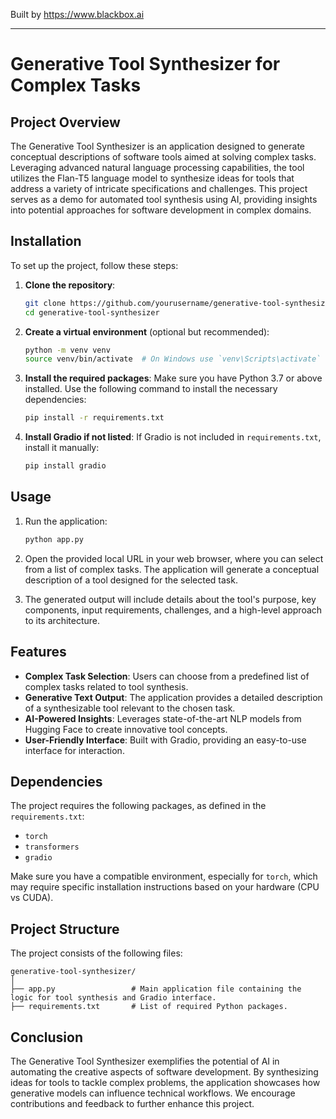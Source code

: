 
Built by https://www.blackbox.ai

---

# Generative Tool Synthesizer for Complex Tasks

## Project Overview
The Generative Tool Synthesizer is an application designed to generate conceptual descriptions of software tools aimed at solving complex tasks. Leveraging advanced natural language processing capabilities, the tool utilizes the Flan-T5 language model to synthesize ideas for tools that address a variety of intricate specifications and challenges. This project serves as a demo for automated tool synthesis using AI, providing insights into potential approaches for software development in complex domains.

## Installation
To set up the project, follow these steps:

1. **Clone the repository**:
   ```bash
   git clone https://github.com/yourusername/generative-tool-synthesizer.git
   cd generative-tool-synthesizer
   ```

2. **Create a virtual environment** (optional but recommended):
   ```bash
   python -m venv venv
   source venv/bin/activate  # On Windows use `venv\Scripts\activate`
   ```

3. **Install the required packages**:
   Make sure you have Python 3.7 or above installed. Use the following command to install the necessary dependencies:
   ```bash
   pip install -r requirements.txt
   ```

4. **Install Gradio if not listed**:
   If Gradio is not included in `requirements.txt`, install it manually:
   ```bash
   pip install gradio
   ```

## Usage
1. Run the application:
   ```bash
   python app.py
   ```

2. Open the provided local URL in your web browser, where you can select from a list of complex tasks. The application will generate a conceptual description of a tool designed for the selected task.

3. The generated output will include details about the tool's purpose, key components, input requirements, challenges, and a high-level approach to its architecture.

## Features
- **Complex Task Selection**: Users can choose from a predefined list of complex tasks related to tool synthesis.
- **Generative Text Output**: The application provides a detailed description of a synthesizable tool relevant to the chosen task.
- **AI-Powered Insights**: Leverages state-of-the-art NLP models from Hugging Face to create innovative tool concepts.
- **User-Friendly Interface**: Built with Gradio, providing an easy-to-use interface for interaction.

## Dependencies
The project requires the following packages, as defined in the `requirements.txt`:
- `torch`
- `transformers`
- `gradio`

Make sure you have a compatible environment, especially for `torch`, which may require specific installation instructions based on your hardware (CPU vs CUDA).

## Project Structure
The project consists of the following files:

```
generative-tool-synthesizer/
│
├── app.py                 # Main application file containing the logic for tool synthesis and Gradio interface.
├── requirements.txt       # List of required Python packages.
```

## Conclusion
The Generative Tool Synthesizer exemplifies the potential of AI in automating the creative aspects of software development. By synthesizing ideas for tools to tackle complex problems, the application showcases how generative models can influence technical workflows. We encourage contributions and feedback to further enhance this project.
